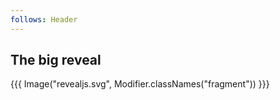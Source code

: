 ```yaml
---
follows: Header
---
```


## The big reveal

{{{ Image("revealjs.svg", Modifier.classNames("fragment")) }}}
